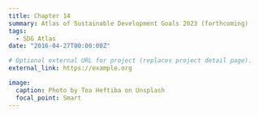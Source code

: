 ```yaml
---
title: Chapter 14
summary: Atlas of Sustainable Development Goals 2023 (forthcoming)
tags:
  - SDG Atlas
date: "2016-04-27T00:00:00Z"

# Optional external URL for project (replaces project detail page).
external_link: https://example.org

image:
  caption: Photo by Toa Heftiba on Unsplash
  focal_point: Smart
---
```

